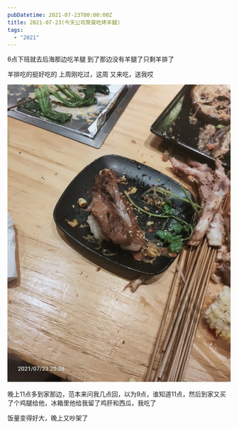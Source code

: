 ```yaml
---
pubDatetime: 2021-07-23T00:00:00Z
title: 2021-07-23(今天公司聚餐吃烤羊腿)
tags:
  - "2021"
---
```


6点下班就去后海那边吃羊腿
到了那边没有羊腿了只剩羊排了

羊排吃的挺好吃的
上周刚吃过，这周 又来吃，送我哎

![](../../img/6904315-b2ad1527172267e2.jpg)

晚上11点多到家那边，范本来问我几点回，以为9点，谁知道11点，然后到家又买了个鸡腿给他，冰箱里他给我留了鸡肝和西瓜，我吃了

饭量变得好大，晚上又吵架了
